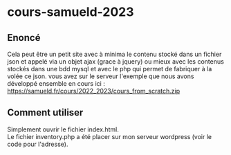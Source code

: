 # cours-samueld-2023

## Enoncé

Cela peut être un petit site avec à minima le contenu stocké dans un fichier json et appelé via un objet ajax (grace à jquery) ou mieux avec les contenus stockés dans une bdd mysql et avec le php qui permet de fabriquer à la volée ce json. vous avez sur le serveur l'exemple que nous avons développé ensemble en cours ici : https://samueld.fr/cours/2022_2023/cours_from_scratch.zip  

## Comment utiliser  

Simplement ouvrir le fichier index.html.  
Le fichier inventory.php a été placer sur mon serveur wordpress 
(voir le code pour l'adresse).